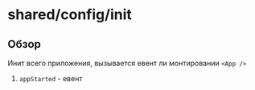 # shared/config/init

## Обзор
Инит всего приложения, вызывается евент ли монтировании `<App />`
1. `appStarted` - евент